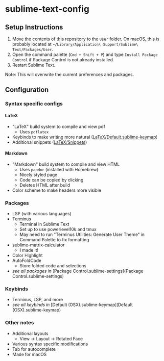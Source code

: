 # sublime-text-config

## Setup Instructions
1) Move the contents of this repository to the `User` folder.  On macOS, this is probably located at `~/Library/Application\ Support/Sublime\ Text/Packages/User`.
2) Open the command palette (`Cmd + Shift + P`) and type `Install Package Control` if Package Control is not already installed.
3) Restart Sublime Text.

Note: This will overwrite the current preferences and packages.

## Configuration

### Syntax specific configs
#### LaTeX
- "LaTeX" build system to compile and view pdf
  - Uses `pdflatex`
- Keybinds to make writing more natural ([LaTeX/Default.sublime-keymap](LaTeX/Default.sublime-keymap))
- Additional snippets ([LaTeX/Snippets](LaTeX/Snippets))

#### Markdown
- "Markdown" build system to compile and view HTML
  - Uses `pandoc` (installed with Homebrew)
  - Nicely styled page
  - Code can be copied by clicking
  - Deletes HTML after build
- Color scheme to make headers more visible

### Packages
- LSP (with various languages)
- Terminus
  - Terminal in Sublime Text
  - Set up to use powerlevel10k and tmux
  - May need to run "Terminus Utilities: Generate User Theme" in Command Palette to fix formatting
- sublime-matrix-calculator
  - I made it!
- Color Highlight
- AutoFoldCode
  - Store folded code and selections
- *see all packages in* [Package Control.sublime-settings](Package Control.sublime-settings)

### Keybinds
- Terminus, LSP, and more
- *see all keybinds in* [Default (OSX).sublime-keymap](Default \(OSX\).sublime-keymap)

### Other notes
- Additional layouts
  - View $\to$ Layout $\to$ Rotated Face
- Various syntax specific modifications
- Tab for autocomplete
- Made for macOS